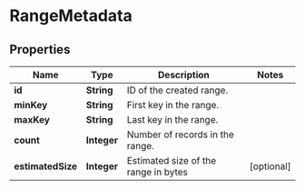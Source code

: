 

# RangeMetadata


## Properties

Name | Type | Description | Notes
------------ | ------------- | ------------- | -------------
**id** | **String** | ID of the created range. | 
**minKey** | **String** | First key in the range. | 
**maxKey** | **String** | Last key in the range. | 
**count** | **Integer** | Number of records in the range. | 
**estimatedSize** | **Integer** | Estimated size of the range in bytes |  [optional]



